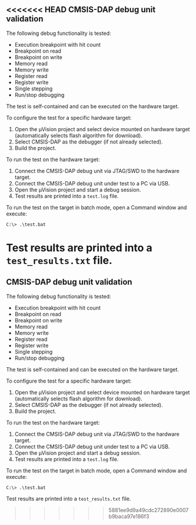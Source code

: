 <<<<<<< HEAD
CMSIS-DAP debug unit validation
-------------------------------

The following debug functionality is tested:

- Execution breakpoint with hit count
- Breakpoint on read
- Breakpoint on write
- Memory read
- Memory write
- Register read
- Register write
- Single stepping
- Run/stop debugging

The test is self-contained and can be executed on the hardware target.

To configure the test for a specific hardware target:

1. Open the µVision project and select device mounted on hardware target
   (automatically selects flash algorithm for download).
2. Select CMSIS-DAP as the debugger (if not already selected).
3. Build the project.

To run the test on the hardware target:

1. Connect the CMSIS-DAP debug unit via JTAG/SWD to the hardware target.
2. Connect the CMSIS-DAP debug unit under test to a PC via USB.
3. Open the µVision project and start a debug session.
4. Test results are printed into a `test.log` file.

To run the test on the target in batch mode, open a Command window and execute:
```
C:\> .\test.bat
```

Test results are printed into a `test_results.txt` file.
=======
CMSIS-DAP debug unit validation
-------------------------------

The following debug functionality is tested:

- Execution breakpoint with hit count
- Breakpoint on read
- Breakpoint on write
- Memory read
- Memory write
- Register read
- Register write
- Single stepping
- Run/stop debugging

The test is self-contained and can be executed on the hardware target.

To configure the test for a specific hardware target:

1. Open the µVision project and select device mounted on hardware target
   (automatically selects flash algorithm for download).
2. Select CMSIS-DAP as the debugger (if not already selected).
3. Build the project.

To run the test on the hardware target:

1. Connect the CMSIS-DAP debug unit via JTAG/SWD to the hardware target.
2. Connect the CMSIS-DAP debug unit under test to a PC via USB.
3. Open the µVision project and start a debug session.
4. Test results are printed into a `test.log` file.

To run the test on the target in batch mode, open a Command window and execute:
```
C:\> .\test.bat
```

Test results are printed into a `test_results.txt` file.
>>>>>>> 5881ee9d9a49cdc272890e0007b9baca97e186f3
